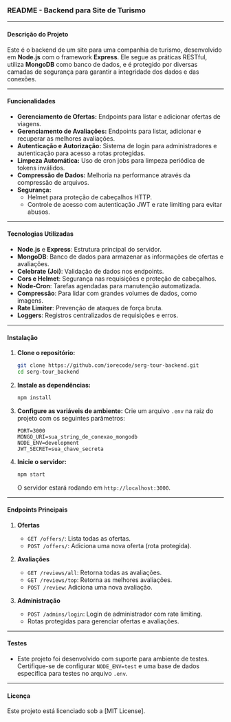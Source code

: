 ### README - Backend para Site de Turismo

---

#### **Descrição do Projeto**

Este é o backend de um site para uma companhia de turismo, desenvolvido em **Node.js** com o framework **Express**. Ele segue as práticas RESTful, utiliza **MongoDB** como banco de dados, e é protegido por diversas camadas de segurança para garantir a integridade dos dados e das conexões.

---

#### **Funcionalidades**

- **Gerenciamento de Ofertas:** Endpoints para listar e adicionar ofertas de viagens.
- **Gerenciamento de Avaliações:** Endpoints para listar, adicionar e recuperar as melhores avaliações.
- **Autenticação e Autorização:** Sistema de login para administradores e autenticação para acesso a rotas protegidas.
- **Limpeza Automática:** Uso de cron jobs para limpeza periódica de tokens inválidos.
- **Compressão de Dados:** Melhoria na performance através da compressão de arquivos.
- **Segurança:**
  - Helmet para proteção de cabeçalhos HTTP.
  - Controle de acesso com autenticação JWT e rate limiting para evitar abusos.

---

#### **Tecnologias Utilizadas**

- **Node.js** e **Express**: Estrutura principal do servidor.
- **MongoDB**: Banco de dados para armazenar as informações de ofertas e avaliações.
- **Celebrate (Joi)**: Validação de dados nos endpoints.
- **Cors e Helmet**: Segurança nas requisições e proteção de cabeçalhos.
- **Node-Cron**: Tarefas agendadas para manutenção automatizada.
- **Compressão**: Para lidar com grandes volumes de dados, como imagens.
- **Rate Limiter**: Prevenção de ataques de força bruta.
- **Loggers**: Registros centralizados de requisições e erros.

---

#### **Instalação**

1. **Clone o repositório:**

   ```bash
   git clone https://github.com/iorecode/serg-tour-backend.git
   cd serg-tour_backend
   ```

2. **Instale as dependências:**

   ```bash
   npm install
   ```

3. **Configure as variáveis de ambiente:**
   Crie um arquivo `.env` na raiz do projeto com os seguintes parâmetros:

   ```
   PORT=3000
   MONGO_URI=sua_string_de_conexao_mongodb
   NODE_ENV=development
   JWT_SECRET=sua_chave_secreta
   ```

4. **Inicie o servidor:**
   ```bash
   npm start
   ```
   O servidor estará rodando em `http://localhost:3000`.

---

#### **Endpoints Principais**

1. **Ofertas**

   - `GET /offers/`: Lista todas as ofertas.
   - `POST /offers/`: Adiciona uma nova oferta (rota protegida).

2. **Avaliações**

   - `GET /reviews/all`: Retorna todas as avaliações.
   - `GET /reviews/top`: Retorna as melhores avaliações.
   - `POST /review`: Adiciona uma nova avaliação.

3. **Administração**
   - `POST /admins/login`: Login de administrador com rate limiting.
   - Rotas protegidas para gerenciar ofertas e avaliações.

---

#### **Testes**

- Este projeto foi desenvolvido com suporte para ambiente de testes. Certifique-se de configurar `NODE_ENV=test` e uma base de dados específica para testes no arquivo `.env`.

---

#### **Licença**

Este projeto está licenciado sob a [MIT License].
